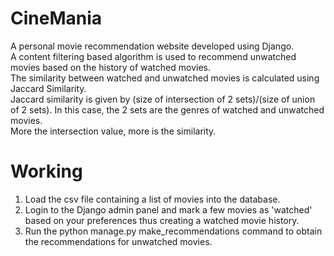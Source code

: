 # CineMania
A personal movie recommendation website developed using Django.<br>
A content filtering based algorithm is used to recommend unwatched movies based on the history of watched movies.<br>
The similarity between watched and unwatched movies is calculated using Jaccard Similarity.<br>
Jaccard similarity is given by (size of intersection of 2 sets)/(size of union of 2 sets). In this case, the 2 sets are the genres of watched and unwatched movies.<br>
More the intersection value, more is the similarity.<br>

# Working
1. Load the csv file containing a list of movies into the database.
2. Login to the Django admin panel and mark a few movies as 'watched' based on your preferences thus creating a watched movie history.
3. Run the python manage.py make_recommendations command to obtain the recommendations for unwatched movies.
